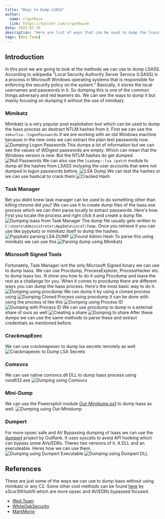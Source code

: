 ```yaml
---
title: "Ways to Dump LSASS"
author:
  name: crypt0ace
  link: https://twitter.com/crypt0acee
date: 2022-07-16
description: "Here are list of ways that can be used to dump the lsass.exe process for credential harvesting"
tags: [Red Team]
---
```


## Introduction
In this post we are going to look at the methods we can use to dump LSASS. According to wikipedia "Local Security Authority Server Service (LSASS) is a process in Microsoft Windows operating systems that is responsible for enforcing the security policy on the system."
Basically, it stores the local usernames and passwords in it. So dumping this is one of the common things adversary and red teamers do. We can see the ways to dump it but mainly focusing on dumping it without the use of mimikatz.

### Mimikatz
Mimikatz is a very popular post exploitation tool which can be used to dump the lsass process an dextract NTLM hashes from it.
First we can use the `sekurlsa::logonPasswords` if we are working with an old Windows machine because in the new ones we can extract the plain text passwords now.
![Dumping Logon Passwords](/assets/img/dump-lsass/dumping_logonpasswords.png)
This dumps a lot of information but we can see the values of WDigest passwords are empty. Which can mean that the Windows version is new. But the NTLM hashes do get dumped.
![Null Passwords](/assets/img/dump-lsass/null_passwords.png)
We can also use the `lsadump::lsa /patch` module to dump all the hashes from LSASS inclusing the user accounts that were not dumped in logon passwords before.
![LSA Dump](/assets/img/dump-lsass/lsa_dump.png)
We can test the hashes or we can use hashcat to crack them
![Cracked Hash](/assets/img/dump-lsass/cracked.png)

### Task Manager
Bet you didnt knew task manager can be used to do something other than killing chrome did you? We can use it to create dump files of the lsass.exe process which we can then parse locally to extract passwords. Here's how. First you locate the process and right click it and create a dump file.
![Dumping lsass from Task Manager](/assets/img/dump-lsass/dumping_from_task_manager.png)
The dump file usually gets written to `C:\Users\Administrator\AppData\Local\Temp`. Once you retrieve it you can use like pypykatz or mimikatz itself to dump the hashes.
![Pypykatz parsing LSA.DUMP](/assets/img/dump-lsass/pypykatz_parsing.png)
![Found Admin Hash](/assets/img/dump-lsass/admin_hash.png)
To parse this using mimikatz we can use this
![Parsing dump using Mimikatz](/assets/img/dump-lsass/parse_using_mimikatz.png)

### Microsoft Signed Tools
Fortunately, Task Manager isnt the only Microsoft Signed binary we can use to dump lsass. We can use Procdump, ProcessExplorer, ProcessHacker etc. to dump lsass too. Ill show you how to do it using Procdump and leave the rest as a challange for you.
When it comes to procdump there are different ways you can dump the lsass process. Here's the most basic way to do it.
![Dumping using procdump](/assets/img/dump-lsass/usual_procdump.png)
We can dump it by using a cloned process using
![Dumping Cloned Process using procdump](/assets/img/dump-lsass/cloned_lsass.png)
It can be done with using the process id like this
![Dumping using Process ID](/assets/img/dump-lsass/process_id_dump.png)
![Dumping with Process ID](/assets/img/dump-lsass/process_dump.png)
We can use procdump to dump in a external share of ours as well
![Creating a share](/assets/img/dump-lsass/share_setup.png)
![Dumping to share](/assets/img/dump-lsass/dump_to_share.png)
After these dumps we can use the same methods to parse these and extract credentials as mentioned before.

### CrackmapExec
We can use crackmapexec to dump lsa secrets remotely as well.
![Crackmapexec to Dump LSA Secrets](/assets/img/dump-lsass/cme_lsa_dump.png)

### Comsvcs
We can use native comsvcs.dll DLL to dump lsass process using rundll32.exe
![Dumping using Comsvcs](/assets/img/dump-lsass/comsvc.png)

### Mini-Dump
We can use the Powersploit module [Out-Minidump.ps1](https://raw.githubusercontent.com/mattifestation/PowerSploit/master/Exfiltration/Out-Minidump.ps1) to dump lsass as well. 
![Dumping using Out-Minidump](/assets/img/dump-lsass/out-minidump.png)

### Dumpert
For more opsec safe and AV Bypassing dumping of lsass we can use the [dumpert](https://github.com/outflanknl/Dumpert) project by Outflank. It uses syscalls to avoid API hooking which can bypass some AVs/EDRs.
Theres two versions of it. A DLL and an executeable. Heres how we can use them.
![Dumping using Dumpert Executable](/assets/img/dump-lsass/dumpert_exec.png)
![Dumping using Dumpert DLL](/assets/img/dump-lsass/dumpert_dll.png)

## References
These are just some of the ways we can use to dump lsass without using mimikatz or any C2. Some other cool methods can be found [here](https://s3cur3th1ssh1t.github.io/Reflective-Dump-Tools/) by s3cur3th1ssh1t which are more opsec and AV/EDRs bypassed focused.

- [IRed.Team](https://www.ired.team/offensive-security/credential-access-and-credential-dumping/dump-credentials-from-lsass-process-without-mimikatz)
- [WhiteOakSecurity](https://www.whiteoaksecurity.com/blog/attacks-defenses-dumping-lsass-no-mimikatz/)
- [MarkMorig](https://medium.com/@markmotig/some-ways-to-dump-lsass-exe-c4a75fdc49bf)